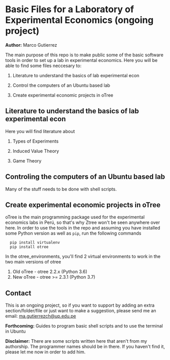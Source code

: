 # Basic Files for a Laboratory of Experimental Economics (ongoing project)
**Author:** Marco Gutierrez

The main purpose of this repo is to make public some of the basic software tools in order to set up a lab in experimental economics.
Here you will be able to find some files neccesary to:

1. Literature to understand the basics of lab experimental econ

1. Control the computers of an Ubuntu based lab

1. Create experimental economic projects in oTree

## Literature to understand the basics of lab experimental econ
Here you will find literature about

1. Types of Experiments

1. Induced Value Theory

1. Game Theory

## Controling the computers of an Ubuntu based lab
Many of the stuff needs to be done with shell scripts.

## Create experimental economic projects in oTree
oTree is the main programming package used for the experimental economics labs in Perú, so that's why Ztree won't be seen anywhere over here. In order to use the tools in the repo and assuming you have installed some Python version as well as `pip`, run the following commands

```
  pip install virtualenv
  pip install otree
```

In the otree_environments, you'll find 2 virtual environments to work in the two main versions of otree

1. Old oTree - otree 2.2.x (Python 3.6)
1. New oTree - otree >= 2.3.1 (Python 3.7) 

## Contact
This is an ongoing project, so if you want to support by adding an extra section/folder/file or just want to make a suggestion, please send me an email: ma.gutierrezch@up.edu.pe

**Forthcoming:** Guides to program basic shell scripts and to use the terminal in Ubuntu

**Disclaimer:** There are some scripts written here that aren't from my authorship. The programmer names should be in there. 
If you haven't find it, please let me now in order to add him.
